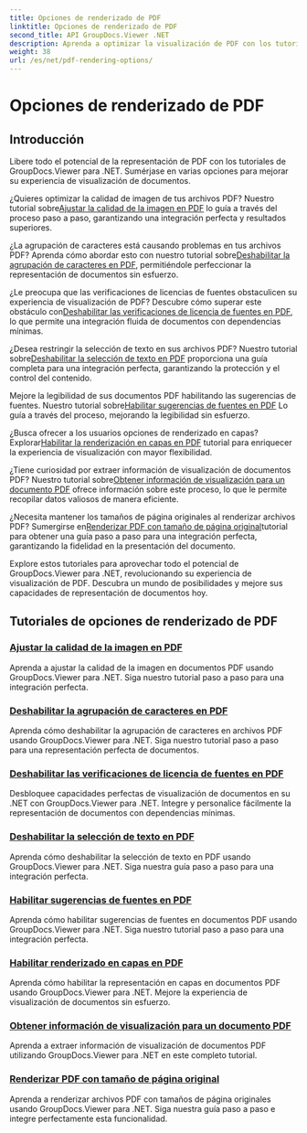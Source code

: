 ```yaml
---
title: Opciones de renderizado de PDF
linktitle: Opciones de renderizado de PDF
second_title: API GroupDocs.Viewer .NET
description: Aprenda a optimizar la visualización de PDF con los tutoriales de GroupDocs.Viewer .NET. Explore las opciones de representación de PDF, como ajustar la calidad de la imagen y deshabilitar la selección de texto.
weight: 38
url: /es/net/pdf-rendering-options/
---
```


# Opciones de renderizado de PDF


## Introducción

Libere todo el potencial de la representación de PDF con los tutoriales de GroupDocs.Viewer para .NET. Sumérjase en varias opciones para mejorar su experiencia de visualización de documentos.

 ¿Quieres optimizar la calidad de imagen de tus archivos PDF? Nuestro tutorial sobre[Ajustar la calidad de la imagen en PDF](./adjust-image-quality-pdf/) lo guía a través del proceso paso a paso, garantizando una integración perfecta y resultados superiores.

 ¿La agrupación de caracteres está causando problemas en tus archivos PDF? Aprenda cómo abordar esto con nuestro tutorial sobre[Deshabilitar la agrupación de caracteres en PDF](./disable-characters-grouping-pdf/), permitiéndole perfeccionar la representación de documentos sin esfuerzo.

 ¿Le preocupa que las verificaciones de licencias de fuentes obstaculicen su experiencia de visualización de PDF? Descubre cómo superar este obstáculo con[Deshabilitar las verificaciones de licencia de fuentes en PDF](./disable-font-license-verifications-pdf/), lo que permite una integración fluida de documentos con dependencias mínimas.

¿Desea restringir la selección de texto en sus archivos PDF? Nuestro tutorial sobre[Deshabilitar la selección de texto en PDF](./disable-text-selection-pdf/) proporciona una guía completa para una integración perfecta, garantizando la protección y el control del contenido.

 Mejore la legibilidad de sus documentos PDF habilitando las sugerencias de fuentes. Nuestro tutorial sobre[Habilitar sugerencias de fuentes en PDF](./enable-font-hinting-pdf/) Lo guía a través del proceso, mejorando la legibilidad sin esfuerzo.

 ¿Busca ofrecer a los usuarios opciones de renderizado en capas? Explorar[Habilitar la renderización en capas en PDF](./enable-layered-rendering-pdf/) tutorial para enriquecer la experiencia de visualización con mayor flexibilidad.

 ¿Tiene curiosidad por extraer información de visualización de documentos PDF? Nuestro tutorial sobre[Obtener información de visualización para un documento PDF](./get-view-info-pdf-document/) ofrece información sobre este proceso, lo que le permite recopilar datos valiosos de manera eficiente.

 ¿Necesita mantener los tamaños de página originales al renderizar archivos PDF? Sumergirse en[Renderizar PDF con tamaño de página original](./render-pdf-original-page-size/)tutorial para obtener una guía paso a paso para una integración perfecta, garantizando la fidelidad en la presentación del documento.

Explore estos tutoriales para aprovechar todo el potencial de GroupDocs.Viewer para .NET, revolucionando su experiencia de visualización de PDF. Descubra un mundo de posibilidades y mejore sus capacidades de representación de documentos hoy.
## Tutoriales de opciones de renderizado de PDF
### [Ajustar la calidad de la imagen en PDF](./adjust-image-quality-pdf/)
Aprenda a ajustar la calidad de la imagen en documentos PDF usando GroupDocs.Viewer para .NET. Siga nuestro tutorial paso a paso para una integración perfecta.
### [Deshabilitar la agrupación de caracteres en PDF](./disable-characters-grouping-pdf/)
Aprenda cómo deshabilitar la agrupación de caracteres en archivos PDF usando GroupDocs.Viewer para .NET. Siga nuestro tutorial paso a paso para una representación perfecta de documentos.
### [Deshabilitar las verificaciones de licencia de fuentes en PDF](./disable-font-license-verifications-pdf/)
Desbloquee capacidades perfectas de visualización de documentos en su .NET con GroupDocs.Viewer para .NET. Integre y personalice fácilmente la representación de documentos con dependencias mínimas.
### [Deshabilitar la selección de texto en PDF](./disable-text-selection-pdf/)
Aprenda cómo deshabilitar la selección de texto en PDF usando GroupDocs.Viewer para .NET. Siga nuestra guía paso a paso para una integración perfecta.
### [Habilitar sugerencias de fuentes en PDF](./enable-font-hinting-pdf/)
Aprenda cómo habilitar sugerencias de fuentes en documentos PDF usando GroupDocs.Viewer para .NET. Siga nuestro tutorial paso a paso para una integración perfecta.
### [Habilitar renderizado en capas en PDF](./enable-layered-rendering-pdf/)
Aprenda cómo habilitar la representación en capas en documentos PDF usando GroupDocs.Viewer para .NET. Mejore la experiencia de visualización de documentos sin esfuerzo.
### [Obtener información de visualización para un documento PDF](./get-view-info-pdf-document/)
Aprenda a extraer información de visualización de documentos PDF utilizando GroupDocs.Viewer para .NET en este completo tutorial.
### [Renderizar PDF con tamaño de página original](./render-pdf-original-page-size/)
Aprenda a renderizar archivos PDF con tamaños de página originales usando GroupDocs.Viewer para .NET. Siga nuestra guía paso a paso e integre perfectamente esta funcionalidad.